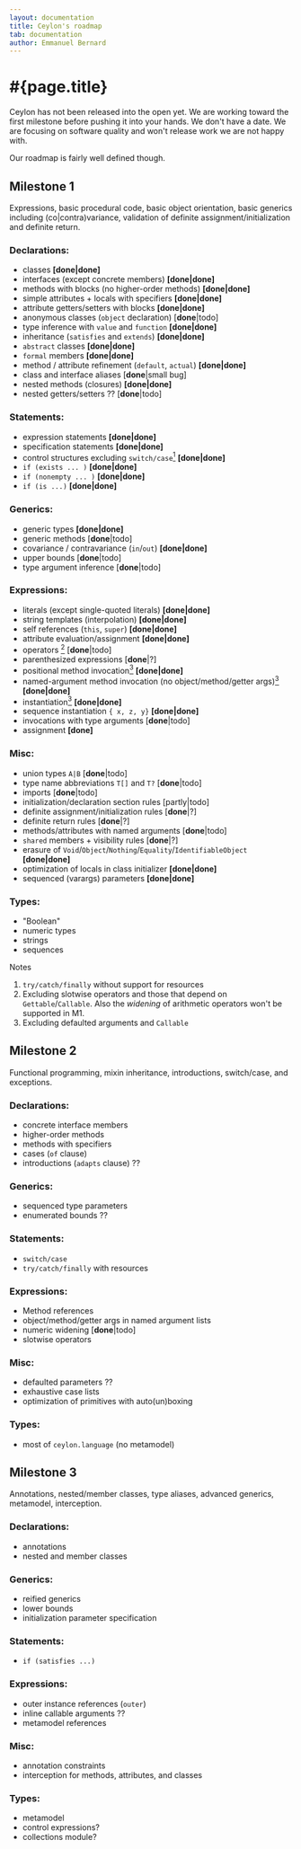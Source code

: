 ```yaml
---
layout: documentation
title: Ceylon's roadmap
tab: documentation
author: Emmanuel Bernard
---
```

# #{page.title}

Ceylon has not been released into the open yet. We are working toward the 
first milestone before pushing it into your hands. We don't have a date. 
We are focusing on software quality and won't release work we are not happy 
with.

Our roadmap is fairly well defined though.

## Milestone 1

Expressions, basic procedural code, basic object orientation, basic
generics including (co|contra)variance, validation of definite
assignment/initialization and definite return.

### Declarations:
* classes **[done|done]**
* interfaces (except concrete members) **[done|done]**
* methods with blocks (no higher-order methods) **[done|done]**
* simple attributes + locals with specifiers **[done|done]**
* attribute getters/setters with blocks **[done|done]**
* anonymous classes (`object` declaration) [**done**|todo]
* type inference with `value` and `function` **[done|done]**
* inheritance (`satisfies` and `extends`) **[done|done]**
* `abstract` classes **[done|done]**
* `formal` members **[done|done]**
* method / attribute refinement (`default`, `actual`) **[done|done]**
* class and interface aliases [**done**|small bug]
* nested methods (closures) **[done|done]**
* nested getters/setters ?? [**done**|todo]

### Statements:
* expression statements **[done|done]**
* specification statements **[done|done]**
* control structures excluding `switch/case`<a href="#m1-control"><sup>1</sup></a> **[done|done]**
* `if (exists ... )` **[done|done]**
* `if (nonempty ... )` **[done|done]**
* `if (is ...)` **[done|done]**

### Generics:
* generic types **[done|done]**
* generic methods [**done**|todo]
* covariance / contravariance (`in`/`out`) **[done|done]**
* upper bounds [**done**|todo]
* type argument inference [**done**|todo]

### Expressions:
* literals (except single-quoted literals) **[done|done]**
* string templates (interpolation) **[done|done]**
* self references (`this`, `super`) **[done|done]**
* attribute evaluation/assignment **[done|done]**
* operators <a href="#m1-operators"><sup>2</sup></a> [**done**|todo]
* parenthesized expressions [**done**|?]
* positional method invocation<a href="#m1-invocation"><sup>3</sup></a> **[done|done]**
* named-argument method invocation (no object/method/getter args)<a href="#m1-invocation"><sup>3</sup></a> **[done|done]**
* instantiation<a href="#m1-invocation"><sup>3</sup></a> **[done|done]**
* sequence instantiation `{ x, z, y}` **[done|done]**
* invocations with type arguments [**done**|todo]
* assignment **[done]**

### Misc:
* union types `A|B` [**done**|todo]
* type name abbreviations `T[]` and `T?` [**done**|todo]
* imports [**done**|todo]
* initialization/declaration section rules [partly|todo]
* definite assignment/initialization rules [**done**|?]
* definite return rules [**done**|?]
* methods/attributes with named arguments [**done**|todo]
* `shared` members + visibility rules [**done**|?]
* erasure of `Void`/`Object`/`Nothing`/`Equality`/`IdentifiableObject` **[done|done]**
* optimization of locals in class initializer **[done|done]**
* sequenced (varargs) parameters **[done|done]**

### Types:
* "Boolean"
* numeric types
* strings
* sequences

Notes

1. <a name="m1-control"></a>`try/catch/finally` without support for resources
2. <a name="m1-operators"></a>Excluding slotwise operators and those that 
   depend on `Gettable`/`Callable`. Also the *widening* of arithmetic operators
   won't be supported in M1.
3. <a name="m1-invocation"></a>Excluding defaulted arguments and `Callable`

## Milestone 2
Functional programming, mixin inheritance, introductions, switch/case,
and exceptions.

### Declarations:
* concrete interface members
* higher-order methods
* methods with specifiers
* cases (`of` clause)
* introductions (`adapts` clause) ??

### Generics:
* sequenced type parameters
* enumerated bounds ??

### Statements:
* `switch/case`
* `try/catch/finally` with resources

### Expressions:
* Method references
* object/method/getter args in named argument lists
* numeric widening [**done**|todo]
* slotwise operators

### Misc:
* defaulted parameters ??
* exhaustive case lists
* optimization of primitives with auto(un)boxing

### Types:
* most of `ceylon.language` (no metamodel)

## Milestone 3
Annotations, nested/member classes, type aliases, advanced generics,
metamodel, interception.

### Declarations:
* annotations
* nested and member classes

### Generics:
* reified generics
* lower bounds
* initialization parameter specification

### Statements:
* `if (satisfies ...)`

### Expressions:
* outer instance references (`outer`)
* inline callable arguments ??
* metamodel references

### Misc:
* annotation constraints
* interception for methods, attributes, and classes

### Types:
* metamodel
* control expressions?
* collections module?


